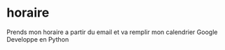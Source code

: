 # horaire
Prends mon horaire a partir du email et va remplir mon calendrier Google
Developpe en Python

